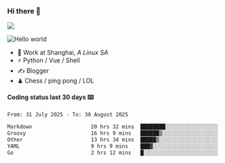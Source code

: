 ### Hi there 👋
![](https://komarev.com/ghpvc/?username=Xuhandsome)


<img src="https://github-readme-stats.vercel.app/api?username=XuHandsome&show_icons=true&theme=merko" alt="Hello world">

<br/>

- 🍻  Work at Shanghai, _A Linux SA_
- ⚡  Python / Vue / Shell
- ✍️  Blogger
- ♟  Chess / ping pong / LOL

#### Coding status last 30 days ⌨️

<!--START_SECTION:waka-->

```txt
From: 31 July 2025 - To: 30 August 2025

Markdown                   20 hrs 32 mins  ████████░░░░░░░░░░░░░░░░░   31.58 %
Groovy                     16 hrs 9 mins   ██████▒░░░░░░░░░░░░░░░░░░   24.83 %
Other                      13 hrs 34 mins  █████▒░░░░░░░░░░░░░░░░░░░   20.86 %
YAML                       9 hrs 9 mins    ███▓░░░░░░░░░░░░░░░░░░░░░   14.08 %
Go                         2 hrs 12 mins   █░░░░░░░░░░░░░░░░░░░░░░░░   03.39 %
```

<!--END_SECTION:waka-->
